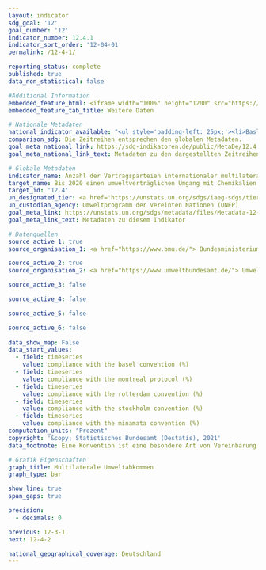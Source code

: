 ```yaml
---
layout: indicator    
sdg_goal: '12'    
goal_number: '12'    
indicator_number: 12.4.1    
indicator_sort_order: '12-04-01'    
permalink: /12-4-1/    

reporting_status: complete    
published: true    
data_non_statistical: false

#Additional Information
embedded_feature_html: <iframe width="100%" height="1200" src="https://g205sdgs.github.io/sdg-indicators/public/AddInfos/de/12.4.1.pdf" frameborder="0" allowFullScreen="true"></iframe>
embedded_feature_tab_title: Weitere Daten    

# Nationale Metadaten    
national_indicator_available: "<ul style='padding-left: 25px;'><li>Basler Übereinkommen</li> <li> Montrealer Protokoll</li> <li> Rotterdamer Übereinkommen</li> <li> Stockholmer Übereinkommen</li> <li> Minamata Übereinkommen</li></ul>"    
comparison_sdg: Die Zeitreihen entsprechen den globalen Metadaten.    
goal_meta_national_link: https://sdg-indikatoren.de/public/MetaDe/12.4.1.pdf    
goal_meta_national_link_text: Metadaten zu den dargestellten Zeitreihen    

# Globale Metadaten    
indicator_name: Anzahl der Vertragsparteien internationaler multilateraler Umweltabkommen über gefährliche Abfälle und andere Chemikalien, die ihre Verpflichtungen und Zusagen zur Übermittlung von Informationen nach den jeweiligen Umweltabkommen einhalten    
target_name: Bis 2020 einen umweltverträglichen Umgang mit Chemikalien und allen Abfällen während ihres gesamten Lebenszyklus in Übereinstimmung mit den vereinbarten internationalen Rahmenregelungen erreichen und ihre Freisetzung in Luft, Wasser und Boden erheblich verringern, um ihre nachteiligen Auswirkungen auf die menschliche Gesundheit und die Umwelt auf ein Mindestmaß zu beschränken    
target_id: '12.4'    
un_designated_tier: <a href='https://unstats.un.org/sdgs/iaeg-sdgs/tier-classification/' title='Klicken Sie hier um weitere Informationen zur UN-Tier-Klassifikation zu erhalten.'  target='_blank'>Tier I</a>    
un_custodian_agency: Umweltprogramm der Vereinten Nationen (UNEP)    
goal_meta_link: https://unstats.un.org/sdgs/metadata/files/Metadata-12-04-01.pdf    
goal_meta_link_text: Metadaten zu diesem Indikator        

# Datenquellen
source_active_1: true
source_organisation_1: <a href="https://www.bmu.de/"> Bundesministerium für Umwelt, Naturschutz und nukleare Sicherheit (BMU) </a>

source_active_2: true
source_organisation_2: <a href="https://www.umweltbundesamt.de/"> Umweltbundesamt (UBA) </a>

source_active_3: false

source_active_4: false

source_active_5: false

source_active_6: false
    
data_show_map: False    
data_start_values: 
  - field: timeseries
    value: compliance with the basel convention (%)
  - field: timeseries
    value: compliance with the montreal protocol (%)
  - field: timeseries
    value: compliance with the rotterdam convention (%)
  - field: timeseries
    value: compliance with the stockholm convention (%)
  - field: timeseries
    value: compliance with the minamata convention (%)    
computation_units: "Prozent"    
copyright: '&copy; Statistisches Bundesamt (Destatis), 2021'    
data_footnote: Eine Konvention ist eine besondere Art von Vereinbarung zwischen einer großen Anzahl von Ländern. In einer Konvention kommen Länder zusammen, um ein globales Problem zu besprechen und einen Konsens über die Vorgehensweise zu erzielen, die sie als Reaktion darauf ergreifen sollten. Im Gegensatz zu Verträgen sind Konventionen nicht notwendigerweise rechtlich bindend und können eher als Rahmenwerk oder Konzept fungieren, das keine spezifischen Maßnahmen beinhaltet. Protokolle ähneln Verträgen, aber sie ändern, ergänzen oder verdeutlichen in der Regel ein Abkommen.    

# Grafik Eigenschaften    
graph_title: Multilaterale Umweltabkommen    
graph_type: bar    

show_line: true
span_gaps: true

precision:
  - decimals: 0    

previous: 12-3-1    
next: 12-4-2    

national_geographical_coverage: Deutschland    
---
```


<span></span>